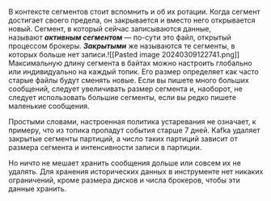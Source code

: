 В контексте сегментов стоит вспомнить и об их ротации. Когда сегмент достигает своего предела, он закрывается и вместо него открывается новый. Сегмент, в который сейчас записываются данные, называют **_активным сегментом_** — по-сути это файл, открытый процессом брокеры. **_Закрытыми_** же называются те сегменты, в которых больше нет записи.![[Pasted image 20240309122741.png]]
Максимальную длину сегмента в байтах можно настроить глобально или индивидуально на каждый топик. Его размер определяет как часто старые файлы будут сменять новые. Если вы пишете много больших сообщений, следует увеличивать размер сегмента и, наоборот, не следует использовать большие сегменты, если вы редко пишете маленькие сообщения.

Простыми словами, настроенная политика устаревания не означает, к примеру, что из топика пропадут события старше 7 дней. Kafka удаляет закрытые сегменты партиций, а число таких партиций зависит от размера сегмента и интенсивности записи в партиции.

Но ничто не мешает хранить сообщения дольше или совсем их не удалять. Для хранения исторических данных в инструменте нет никаких ограничений, кроме размера дисков и числа брокеров, чтобы эти данные хранить.